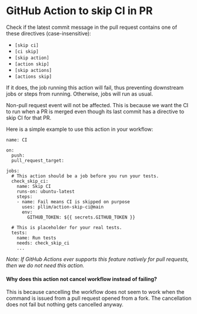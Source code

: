 # GitHub Action to skip CI in PR

Check if the latest commit message in the pull request contains one of
these directives (case-insensitive):

* `[skip ci]`
* `[ci skip]`
* `[skip action]`
* `[action skip]`
* `[skip actions]`
* `[actions skip]`

If it does, the job running this action will fail, thus preventing
downstream jobs or steps from running. Otherwise, jobs will run as usual.

Non-pull request event will not be affected. This is because we want the CI
to run when a PR is merged even though its last commit has a directive to
skip CI for that PR.

Here is a simple example to use this action in your workflow:

```
name: CI

on:
  push:
  pull_request_target:

jobs:
  # This action should be a job before you run your tests.
  check_skip_ci:
    name: Skip CI
    runs-on: ubuntu-latest
    steps:
    - name: Fail means CI is skipped on purpose
      uses: pllim/action-skip-ci@main
      env:
        GITHUB_TOKEN: ${{ secrets.GITHUB_TOKEN }}

  # This is placeholder for your real tests.
  tests:
    name: Run tests
    needs: check_skip_ci
    ...
```

*Note: If GitHub Actions ever supports this feature natively for pull requests, then we do not need this action.*

#### Why does this action not cancel workflow instead of failing?

This is because cancelling the workflow does not seem to work when the command
is issued from a pull request opened from a fork. The cancellation does not
fail but nothing gets cancelled anyway.
